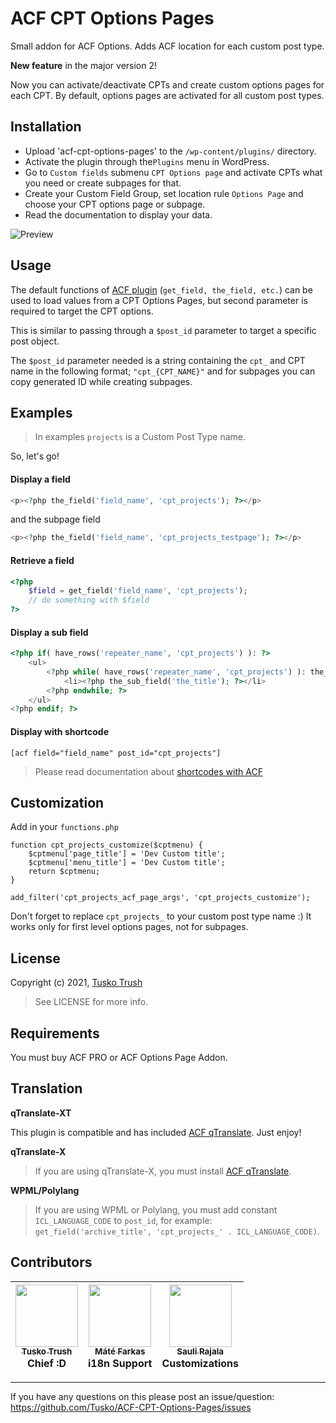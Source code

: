 # ACF CPT Options Pages

Small addon for ACF Options. Adds ACF location for each custom post type.

**New feature** in the major version 2!

Now you can activate/deactivate CPTs and create custom options pages for each CPT.
By default, options pages are activated for all custom post types.

## Installation

- Upload 'acf-cpt-options-pages' to the `/wp-content/plugins/` directory.
- Activate the plugin through the`Plugins` menu in WordPress.
- Go to `Custom fields` submenu `CPT Options page` and activate CPTs what you need or create subpages for that.
- Create your Custom Field Group, set location rule `Options Page` and choose your CPT options page or subpage.
- Read the documentation to display your data.

![Preview](http://arsmoon.stream/cpt-acf-options.png)

## Usage

The default functions of [ACF plugin](http://www.advancedcustomfields.com/ "Advanced Custom Fields") (`get_field, the_field, etc.`) can be used to load values from a CPT Options Pages, but second parameter is required to target the CPT options.

This is similar to passing through a `$post_id` parameter to target a specific post object.

The `$post_id` parameter needed is a string containing the `cpt_` and CPT name in the following format; `"cpt_{CPT_NAME}"` and for subpages you can copy generated ID while creating subpages.

## Examples

> In examples `projects` is a Custom Post Type name.

So, let's go!

#### Display a field

```php
<p><?php the_field('field_name', 'cpt_projects'); ?></p>
```

and the subpage field

```php
<p><?php the_field('field_name', 'cpt_projects_testpage'); ?></p>
```

#### Retrieve a field

```php
<?php
    $field = get_field('field_name', 'cpt_projects');
    // do something with $field
?>
```

#### Display a sub field

```php
<?php if( have_rows('repeater_name', 'cpt_projects') ): ?>
    <ul>
        <?php while( have_rows('repeater_name', 'cpt_projects') ): the_row(); ?>
            <li><?php the_sub_field('the_title'); ?></li>
        <?php endwhile; ?>
    </ul>
<?php endif; ?>
```

#### Display with shortcode

```
[acf field="field_name" post_id="cpt_projects"]
```

> Please read documentation about [shortcodes with ACF](http://www.advancedcustomfields.com/resources/shortcode/ "ACF Shortcode")

## Customization

Add in your `functions.php`

```
function cpt_projects_customize($cptmenu) {
    $cptmenu['page_title'] = 'Dev Custom title';
    $cptmenu['menu_title'] = 'Dev Custom title';
    return $cptmenu;
}

add_filter('cpt_projects_acf_page_args', 'cpt_projects_customize');
```

Don't forget to replace `cpt_projects_` to your custom post type name :)
It works only for first level options pages, not for subpages.

## License

Copyright (c) 2021, [Tusko Trush](https://frontend.im/?github "Front-End Developer")

> See LICENSE for more info.

## Requirements

You must buy ACF PRO or ACF Options Page Addon.

## Translation

**qTranslate-XT**

This plugin is compatible and has included [ACF qTranslate](https://uk.wordpress.org/plugins/acf-qtranslate/ "ACF qTranslate").
Just enjoy!

**qTranslate-X**

> If you are using qTranslate-X, you must install [ACF qTranslate](https://uk.wordpress.org/plugins/acf-qtranslate/ "ACF qTranslate").

**WPML/Polylang**

> If you are using WPML or Polylang, you must add constant `ICL_LANGUAGE_CODE` to `post_id`,
> for example: `get_field('archive_title', 'cpt_projects_' . ICL_LANGUAGE_CODE)`.

## Contributors

<!-- ALL-CONTRIBUTORS-LIST:START - Do not remove or modify this section -->

| [<img src="https://avatars.githubusercontent.com/u/2039259" width="100px;"/><br /><sub>Tusko Trush</sub>](https://github.com/tusko?github)<br /> Chief :D | [<img src="https://avatars.githubusercontent.com/u/1512067" width="100px;"/><br /><sub>Máté Farkas</sub>](https://github.com/wolfika)<br /> i18n Support | [<img src="https://avatars.githubusercontent.com/u/5536354" width="100px;"/><br /><sub>Sauli Rajala</sub>](https://github.com/saulirajala)<br /> Customizations |
| --------------------------------------------------------------------------------------------------------------------------------------------------------- | -------------------------------------------------------------------------------------------------------------------------------------------------------- | --------------------------------------------------------------------------------------------------------------------------------------------------------------- |


<!-- ALL-CONTRIBUTORS-LIST:END -->

---

If you have any questions on this please post an issue/question: https://github.com/Tusko/ACF-CPT-Options-Pages/issues

